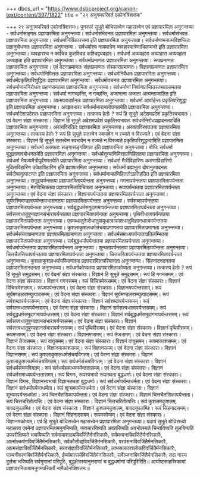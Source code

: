 +++
dbcs_url = "https://www.dsbcproject.org/canon-text/content/397/1822"
title = "२९ अनुगमपरिवर्त एकोनत्रिंशत्तमः"

+++
२९ अनुगमपरिवर्त एकोनत्रिंशत्तमः।
पुनरपरं सुभूते बोधिसत्त्वेन महासत्त्वेन एवं प्रज्ञापारमिता अनुगन्तव्या - सर्वधर्मासङ्गतः प्रज्ञापारमिता अनुगन्तव्या। सर्वधर्मासंभेदनतः प्रज्ञापारमिता अनुगन्तव्या। सर्वधर्मासंभवतः प्रज्ञापारमिता अनुगन्तव्या। सर्वधर्मानिर्विकारसमा इति प्रज्ञापारमिता अनुगन्तव्या। सर्वधर्माणामनात्मविज्ञप्तितः प्रज्ञानुबोधनतः प्रज्ञापारमिता अनुगन्तव्या। सर्वधर्माश्च नाममात्रेण व्यवहारमात्रेणाभिलप्यन्ते इति प्रज्ञापारमिता अनुगन्तव्या। व्यवहारश्च न क्वचिन्न कुतश्चिन्न कश्चिद्व्यवहारः। सर्वधर्मा अव्यवहारा अव्याहारा अव्यवहृता अव्याहृता इति प्रज्ञापारमिता अनुगन्तव्या। सर्वधर्माप्रमाणतः प्रज्ञापारमिता अनुगन्तव्या। रूपाप्रमाणतः प्रज्ञापारमिता अनुगन्तव्या। एवं वेदनाप्रमाणतः संज्ञाप्रमाणतः संस्काराप्रमाणतः। विज्ञानाप्रमाणतः प्रज्ञापारमिता अनुगन्तव्या। सर्वधर्मानिमित्ततः प्रज्ञापारमिता अनुगन्तव्या। सर्वधर्मनिर्वेधतः प्रज्ञापारमिता अनुगन्तव्या। सर्वधर्मप्रकृतिपरिशुद्धितः प्रज्ञापारमिता अनुगन्तव्या। सर्वधर्मावचनतः प्रज्ञापारमिता अनुगन्तव्या। सर्वधर्माणामनिरोधतः प्रहाणसमतया प्रज्ञापारमिता अनुगन्तव्या। सर्वधर्माणां निर्वाणप्राप्तितस्तथतासमतया प्रज्ञापारमिता अनुगन्तव्या। सर्वधर्मा नागच्छन्ति, न गच्छन्ति, अजानाना अजाता अत्यन्ताजातित इति प्रज्ञापारमिता अनुगन्तव्या। आत्मपरादर्शनतः प्रज्ञापारमिता अनुगन्तव्या। सर्वधर्मा आर्यार्हन्तः प्रकृतिपरिशुद्धा इति प्रज्ञापारमिता अनुगन्तव्या। अपहृतभाराः सर्वधर्माभारानारोपणतयेति प्रज्ञापारमिता अनुगन्तव्या। सर्वधर्मादेशाप्रदेशतः प्रज्ञापारमिता अनुगन्तव्या। तत्कस्य हेतोः ? रूपं हि सुभूते अदेशमप्रदेशं प्रकृतिस्वभावतः। एवं वेदना संज्ञा संस्काराः। विज्ञानं हि सुभूते अदेशमप्रदेशं प्रकृतिस्वभावतः सर्वधर्मनिरोधप्रह्लादनत्वादिति प्रज्ञापारमिता अनुगन्तव्या। अरत्यविरतितः प्रज्ञापारमिता अनुगन्तव्या। अरक्ताविरक्ततया प्रज्ञापारमिता अनुगन्तव्या।
तत्कस्य हेतोः ? रूपं हि सुभूते सतत्त्वेन स्वभावेन न रज्यते न विरज्यते। एवं वेदना संज्ञा संस्काराः। विज्ञानं हि सुभूते सतत्त्वेन स्वभावेन न रज्यते न विरज्यते प्रकृतिपरिशुद्धत्वादिति प्रज्ञापारमिता अनुगन्तव्या। सर्वधर्मा असक्ताः सङ्गासङ्गविगता इति प्रज्ञापारमिता अनुगन्तव्या। बोधिः सर्वधर्मा बुद्धज्ञानावबोधनतयेति प्रज्ञापारमिता अनुगन्तव्या। सर्वधर्मशून्यानिमित्ताप्रणिहिततया प्रज्ञापारमिता अनुगन्तव्या। सर्वधर्मा भैषज्यमैत्रीपूर्वंगमतयेति प्रज्ञापारमिता अनुगन्तव्या। सर्वधर्मा मैत्रीविहारिणः करुणाविहारिणो मुदिताविहारिण उपेक्षाविहारिण इति प्रज्ञापारमिता अनुगन्तव्या। सर्वधर्मा ब्रह्मभूता दोषानुत्पादनतः सर्वदोषानुत्पादनत इति प्रज्ञापारमिता अनुगन्तव्या। सर्वधर्माणामप्रणिहिततोऽप्रतिहतित इति प्रज्ञापारमिता अनुगन्तव्या। समुद्रापर्यन्ततया प्रज्ञापारमितापर्यन्तता  अनुगन्तव्या। गगनापर्यन्ततया प्रज्ञापारमितापर्यन्तता अनुगन्तव्या। मेरुविचित्रतया प्रज्ञापारमिताविचित्रता अनुगन्तव्या। रूपापर्यन्ततया प्रज्ञापारमितापर्यन्तता अनुगन्तव्या। एवं वेदना संज्ञा संस्काराः। विज्ञानापर्यन्ततया प्रज्ञापारमितापर्यन्तता अनुगन्तव्या। सूर्यरश्मिमण्डलापर्यन्तावभासनतया प्रज्ञापारमितापर्यन्तता अनुगन्तव्या। सर्वशब्दापर्यन्ततया प्रज्ञापारमितापर्यन्तता अनुगन्तव्या।  सर्वबुद्धधर्मसमुदागमापर्यन्ततया प्रज्ञापारमितापर्यन्तता अनुगन्तव्या।   सर्वसत्त्वधातुपुण्यज्ञानसंभारापर्यन्ततया प्रज्ञापारमितापर्यन्तता अनुगन्तव्या। पृथिवीधात्वपर्यन्ततया प्रज्ञापारमितापर्यन्तता अनुगन्तव्या। एवमब्धातुतेजोधातुवायुधात्वाकाशधातुविज्ञानधात्वपर्यन्ततया प्रज्ञापारमितापर्यन्तता अनुगन्तव्या। कुशलाकुशलधर्मसंचयाप्रमाणतया प्रज्ञापारमिताप्रमाणता अनुगन्तव्या। सर्वधर्मसंचयाप्रमाणतया प्रज्ञापारमिताप्रमाणता अनुगन्तव्या। सर्वधर्मसमाध्यपर्यन्तताप्रतिलम्भितया प्रज्ञापारमितापर्यन्तता अनुगन्तव्या।  सर्वबुद्धधर्मापर्यन्ततया प्रज्ञापारमितापर्यन्तता अनुगन्तव्या।  सर्वधर्मापर्यन्ततया प्रज्ञापारमितापर्यन्तता अनुगन्तव्या।  शून्यतापर्यन्ततया प्रज्ञापारमितापर्यन्तता अनुगन्तव्या। चित्तचैतसिकापर्यन्ततया प्रज्ञापारमितापर्यन्तता अनुगन्तव्या। चित्तचरितापर्यन्ततया प्रज्ञापारमितापर्यन्तता अनुगन्तव्या।  कुशलाकुशलधर्मापरिमाणतया प्रज्ञापारमितापरिमाणता अनुगन्तव्या। सिंहनादनदनतया प्रज्ञापारमितानदनता अनुगन्तव्या। सर्वधर्माकोप्यतया प्रज्ञापारमिताकोप्यता अनुगन्तव्या। तत्कस्य हेतोः ? रूपं हि सुभूते समुद्रसमम्। एवं वेदनां संज्ञा संस्काराः। विज्ञानं हि सुभूते समुद्रसमम्। रूपं हि गगनसमम्। एवं वेदना संज्ञा संस्काराः। विज्ञानं गगनसमम्। रूपं विचित्रमेरूसमम्। एवं वेदना संज्ञा संस्काराः। विज्ञानं विचित्रमेरुसमम्। रूपमपर्यन्तसमम्। एवं वेदना संज्ञा संस्काराः। विज्ञानमपर्यन्तसमम्। रूपं सूर्यमण्डलरश्म्युत्पादसमम्। एवं वेदना संज्ञा संस्काराः। विज्ञानं सूर्यमण्डलरश्म्युत्पादसमम्। रूपं सर्वशब्दापर्यन्तसमम्। एवं वेदना संज्ञा संस्काराः। विज्ञानं सर्वशब्दापर्यन्तसमम्। रूपं सर्वसत्त्वधात्वपर्यन्तसमम्। एवं वेदना संज्ञा संस्काराः। विज्ञानं सर्वसत्त्वधात्वपर्यन्तसमम्। रूपं सर्वबुद्धधर्मसमुदागमापर्यन्तसमम्। एवं वेदना संज्ञा संस्काराः। विज्ञानं सर्वबुद्धधर्मसमुदागमापर्यन्तसमम्। रूपं सर्वसत्त्वधातुपुण्यज्ञानसंभारापर्यन्तसमम्। एवं वेदना संज्ञा संस्काराः। विज्ञानं सर्वसत्त्वधातुपुण्यज्ञानसंभारापर्यन्तसमम्। रूपं पृथिवीसमम्। एवं वेदना संज्ञा संस्काराः। विज्ञानं पृथिवीसमम्। रूपमप्समम्। एवं वेदना संज्ञा संस्काराः। विज्ञानमप्समम्। रूपं तेजःसमम्। एवं वेदना संज्ञा संस्काराः। विज्ञानं तेजःसमम्। रूपं वायुसमम्। एवं वेदना संज्ञा संस्काराः। विज्ञानं वायुसमम्। रूपमाकाशसमम्। एवं वेदना संज्ञा संस्काराः। विज्ञानमाकाशसमम्। रूपं विज्ञानसमम्। एवं वेदना संज्ञा संस्काराः। विज्ञानं विज्ञानसमम्। रूपं कुशलाकुशलधर्मसंचयविगतम्।
एवं वेदना संज्ञा संस्काराः। विज्ञानं कुशलाकुशलधर्मसंचयविगतम्। रूपं सर्वधर्मसंचयविगतम्। एवं वेदना संज्ञा संस्काराः। विज्ञानं सर्वधर्मसंचयविगतम्। रूपं सर्वधर्मसमाध्यपर्यन्ततासमम्। एवं वेदना संज्ञा संस्काराः। विज्ञानं सर्वधर्मसमाध्यपर्यन्ततासमम्। रूपं विगमः, रूपस्वभावो रूपतथता बुद्धधर्माः। एवं वेदना संज्ञा संस्काराः। विज्ञानं विगमः, विज्ञानस्वभावो विज्ञानतथता बुद्धधर्माः। रूपं सर्वधर्मापर्यन्तधर्मता। एवं वेदना संज्ञा संस्काराः। विज्ञानं सर्वधर्मापर्यन्तधर्मता। रूपं शून्यमपर्यन्तधर्मता। एवं वेदना संज्ञा संस्काराः। विज्ञानं शून्यमपर्यन्तधर्मता। रूपं चित्तचैतसिकापर्यन्तता। एवं वेदना संज्ञा संस्काराः। विज्ञानं चित्तचैतसिकापर्यन्तता। रूपं चित्तचरितोत्पत्तिः। एवं वेदना संज्ञा संस्काराः। विज्ञानं चित्तचरितोत्पत्तिः। रूपं कुशलमकुशलम्, यावदनुपलब्धिः। एवं वेदना संज्ञा संस्काराः। विज्ञानं कुशलमकुशलम्, यावदनुपलब्धिः। रूपं सिंहनादसमम्। एवं वेदना संज्ञा संस्काराः। विज्ञानं सिंहनादसमम्। रूपमकोप्यम्। एवं वेदना संज्ञा संस्काराः। विज्ञानमकोप्यम्। एवं हि सुभूते बोधिसत्त्वेन महासत्त्वेन प्रज्ञापारमिता अनुगन्तव्या॥
यदायं सुभूते बोधिसत्त्वो महासत्त्व एवमेनां प्रज्ञापारमितामनुगमिष्यति, व्यवचारयिष्यति अवतरिष्यति अवभोत्स्यते चिन्तयिष्यति तुलयिष्यति उपपरीक्षिष्यते भावयिष्यति सर्वमायाशाठ्यविवर्जितैर्मनसिकारैः, सर्वमन्यनाविवर्जितैर्मनसिकारैः, आत्मोत्कर्षणविवर्जितैर्मनसिकारैः, सर्वकौसीद्यविवर्जितैर्मनसिकारैः, परपंसनाविवर्जितैर्मनसिकारैः, आत्मसंज्ञाविवर्जितैर्मनसिकारैः, सत्त्वसंज्ञाविवर्जितैर्मनसिकारैः, लाभसत्कारश्लोकविवर्जितैर्मनसिकारैः, पञ्चनीवरणविवर्जितैर्मनसिकारैः, ईर्ष्यामात्सर्यविवर्जितैर्मनसिकारैः, सर्वेञ्जनाविवर्जितैर्मनसिकारैः, तदा नास्य दुर्लभा भविष्यति सर्वगुणानां परिपूरिः, बुद्धक्षेत्रस्यानुत्तराणां च बुद्धधर्माणां परिपूरिरिति॥
आर्याष्टसाहस्रिकायां प्रज्ञापारमितायामनुगमपरिवर्तो नामैकोनत्रिंशत्तमः॥
